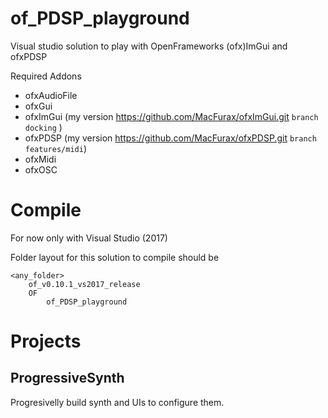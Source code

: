 # of_PDSP_playground

Visual studio solution to play with OpenFrameworks (ofx)ImGui and ofxPDSP

Required Addons

* ofxAudioFile
* ofxGui
* ofxImGui (my version https://github.com/MacFurax/ofxImGui.git `branch docking` )
* ofxPDSP (my version https://github.com/MacFurax/ofxPDSP.git `branch features/midi`)
* ofxMidi
* ofxOSC

# Compile
For now only with Visual Studio (2017)

Folder layout for this solution to compile should be

```
<any_folder>
    of_v0.10.1_vs2017_release
    OF
        of_PDSP_playground
```

# Projects

## ProgressiveSynth

Progresivelly build synth and UIs to configure them.

